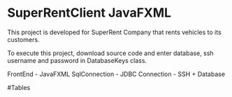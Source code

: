 # SuperRentClient JavaFXML

This project is developed for SuperRent Company that rents vehicles to its customers.

To execute this project, download source code and enter database, ssh username and password in 
DatabaseKeys class.

FrontEnd - JavaFXML
SqlConnection - JDBC
Connection - SSH + Database

#Tables

